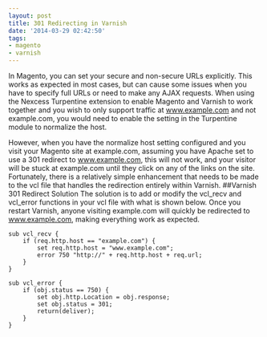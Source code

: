 ```yaml
---
layout: post
title: 301 Redirecting in Varnish
date: '2014-03-29 02:42:50'
tags:
- magento
- varnish
---
```


In Magento, you can set your secure and non-secure URLs explicitly. This works as expected in most cases, but can cause some issues when you have to specify full URLs or need to make any AJAX requests. When using the Nexcess Turpentine extension to enable Magento and Varnish to work together and you wish to only support traffic at www.example.com and not example.com, you would need to enable the setting in the Turpentine module to normalize the host.

However, when you have the normalize host setting configured and you visit your Magento site at example.com, assuming you have Apache set to use a 301 redirect to www.example.com, this will not work, and your visitor will be stuck at example.com until they click on any of the links on the site. Fortunately, there is a relatively simple enhancement that needs to be made to the vcl file that handles the redirection entirely within Varnish.
##Varnish 301 Redirect Solution
The solution is to add or modify the vcl_recv and vcl_error functions in your vcl file with what is shown below. Once you restart Varnish, anyone visiting example.com will quickly be redirected to www.example.com, making everything work as expected.

```
sub vcl_recv {
    if (req.http.host == "example.com") {
        set req.http.host = "www.example.com";
        error 750 "http://" + req.http.host + req.url;
    }
}

sub vcl_error {
    if (obj.status == 750) {
        set obj.http.Location = obj.response;
        set obj.status = 301;
        return(deliver);
    }
}
```